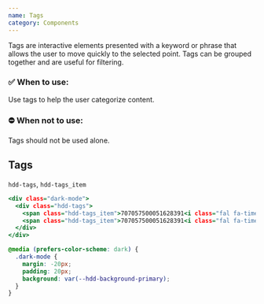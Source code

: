 ```yaml
---
name: Tags
category: Components
---
```


Tags are interactive elements presented with a keyword or phrase that allows the user to move quickly to the selected point. Tags can be grouped together and are useful for filtering.

### ✅ When to use: 
Use tags to help the user categorize content.

### ⛔ When not to use:
Tags should not be used alone.


## Tags
`hdd-tags`, `hdd-tags_item`

```tags.html
<div class="dark-mode">
  <div class="hdd-tags">
    <span class="hdd-tags_item">707057500051628391<i class="fal fa-times-circle"></i></span>
    <span class="hdd-tags_item">707057500051628391<i class="fal fa-times-circle"></i></span>
  </div>
</div>
```

```tags.css hidden
@media (prefers-color-scheme: dark) {
  .dark-mode {
    margin: -20px;
    padding: 20px;
    background: var(--hdd-background-primary);
  }
}
```